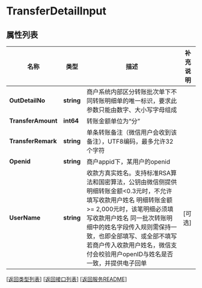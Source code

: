 # TransferDetailInput

## 属性列表

名称 | 类型 | 描述 | 补充说明
------------ | ------------- | ------------- | -------------
**OutDetailNo** | **string** | 商户系统内部区分转账批次单下不同转账明细单的唯一标识，要求此参数只能由数字、大小写字母组成 | 
**TransferAmount** | **int64** | 转账金额单位为“分” | 
**TransferRemark** | **string** | 单条转账备注（微信用户会收到该备注），UTF8编码，最多允许32个字符 | 
**Openid** | **string** | 商户appid下，某用户的openid | 
**UserName** | **string** | 收款方真实姓名。支持标准RSA算法和国密算法，公钥由微信侧提供 明细转账金额&lt;0.3元时，不允许填写收款用户姓名 明细转账金额 &gt;&#x3D; 2,000元时，该笔明细必须填写收款用户姓名 同一批次转账明细中的姓名字段传入规则需保持一致，也即全部填写、或全部不填写 若商户传入收款用户姓名，微信支付会校验用户openID与姓名是否一致，并提供电子回单 | [可选] 

[\[返回类型列表\]](README.md#类型列表)
[\[返回接口列表\]](README.md#接口列表)
[\[返回服务README\]](README.md)


